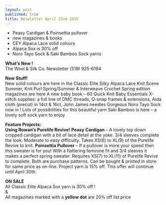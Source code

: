 ```yaml
---
layout: post
published: true
title: Neswletter April 22nd 2015
---
```


-  Peasy Cardigan  & Poinsettia pullover
-  new magazines & books
-  CEY Alpaca Lace solid colours
-  Alpaca Sox is 30% off
-  Noro Tayo Sock & Saki Bamboo Sock yarns

**What’s New !**  
The Wool & Silk Co. Newsletter  (519) 925-6194

**New Stuff!**  
New solid colours are here in the Classic Elite Silky Alpaca Lace
Knit Scene Summer, Knit Purl Spring/Summer & Interweave Crochet Spring edition
      magazines are here
A new baby book – 60 Quick Knit Baby Essentials
X-stitch supplies: a full line of DMC threads, Q-snap frames & extensions, Aida cloth 
      (precut) in 14ct & 16ct, John James needles
Gorgeous Noro Tayo Sock now in !  Lots of possibilities for this beautiful yarn
Saki Bamboo is here – a lovely soft sock yarn to enjoy
   
**Feature Projects:**  
**Using Rowan’s Purelife Revive!**
**Peasy Cardigan** – A lovely top down cropped cardigan with a bit of lace detail at the yoke.  3/4 sleeves complete the look. Moderate to easy difficulty.  Takes XS(6) to XL(9) of the Purelife Revive to knit. 
**Poinsettia Pullover** – If a pullover is more your speed then this sweater is for you!  With a flattering feminine fit and 3/4 sleeves it makes a perfect spring sweater. Requires XS(7) to XL(11) of Purelife Revive to complete.
Both are purchase patterns. Can be bought & printed in store for same price as on-line. Project yarn is 15% off.  This offer will continue until April 30th.

**ON SALE**   
   All Classic Elite Alpaca Sox yarn is 30% off !   
                                &  
   All magazines marked with a **yellow dot**  are 20% off list price